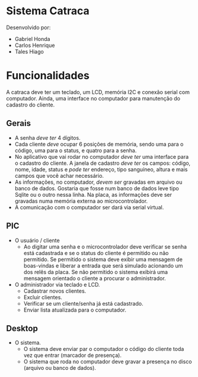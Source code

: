 # Sistema Catraca

Desenvolvido por:
- Gabriel Honda
- Carlos Henrique
- Tales Hiago

# Funcionalidades

A catraca deve ter um teclado, um LCD, memória I2C e conexão serial com computador. Ainda,
uma interface no computador para manutenção do cadastro do cliente.

## Gerais

- A senha *deve ter* 4 dígitos.
- Cada cliente *deve* ocupar 6 posições de memória, sendo uma para o código, uma para o
status, e quatro para a senha.
- No aplicativo que vai rodar no computador *deve ter* uma interface para o cadastro do
cliente. A janela de cadastro *deve ter* os campos: código, nome, idade, status e *pode ter*
endereço, tipo sanguíneo, altura e mais campos que você achar necessário.
- As informações, no computador, *devem ser* gravadas em arquivo ou banco de dados.
Gostaria que fosse num banco de dados leve tipo Sqlite ou o outro nessa linha. Na placa,
as informações deve ser gravadas numa memória externa ao microcontrolador.
- A comunicação com o computador ser dará via serial virtual.


## PIC

- O usuário / cliente
  - Ao digitar uma senha e o microcontrolador deve verificar se senha está
  cadastrada e se o status do cliente é permitido ou não permitido. Se permitido
  o sistema deve exibir uma mensagem de boas-vindas e liberar a entrada que
  será simulado acionando um dos relês da placa. Se não permitido o sistema
  exibirá uma mensagem orientado o cliente a procurar o administrador.
- O administrador via teclado e LCD.
  - Cadastrar novos clientes.
  - Excluir clientes.
  - Verificar se um cliente/senha já está cadastrado.
  - Enviar lista atualizada para o computador.

## Desktop

- O sistema.
  - O sistema deve enviar par o computador o código do cliente toda vez que entrar
  (marcador de presença).
  - O sistema que roda no computador deve gravar a presença no disco (arquivo ou
  banco de dados).

